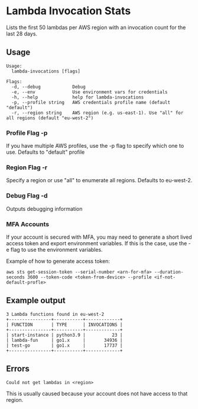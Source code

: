 # Lambda Invocation Stats

Lists the first 50 lambdas per AWS region with an invocation count for the last
28 days.

## Usage
```
Usage:
  lambda-invocations [flags]

Flags:
  -d, --debug            Debug
  -e, --env              Use environment vars for credentials
  -h, --help             help for lambda-invocations
  -p, --profile string   AWS credentials profile name (default "default")
  -r, --region string    AWS region (e.g. us-east-1). Use "all" for all regions (default "eu-west-2")
```

### Profile Flag -p
If you have multiple AWS profiles, use the -p flag to specify which one to use.
Defaults to "default" profile

### Region Flag -r
Specify a region or use "all" to enumerate all regions.
Defaults to eu-west-2.

### Debug Flag -d
Outputs debugging information

### MFA Accounts
If your account is secured with MFA, you may need to generate a short lived
access token and export environment variables. If this is the case, use the
-e flag to use the environment variables.

Example of how to generate access token:
```
aws sts get-session-token --serial-number <arn-for-mfa> --duration-seconds 3600 --token-code <token-from-device> --profile <if-not-default-profle>
```



## Example output
```
3 Lambda functions found in eu-west-2
+----------------+-----------+-------------+
| FUNCTION       | TYPE      | INVOCATIONS |
+----------------+-----------+-------------+
| start-instance | python3.9 |          23 |
| lambda-fun     | go1.x     |       34936 |
| test-go        | go1.x     |       17737 |
+----------------+-----------+-------------+
```

## Errors
```
Could not get lambdas in <region>
```
This is usually caused because your account does not have access to that region.

